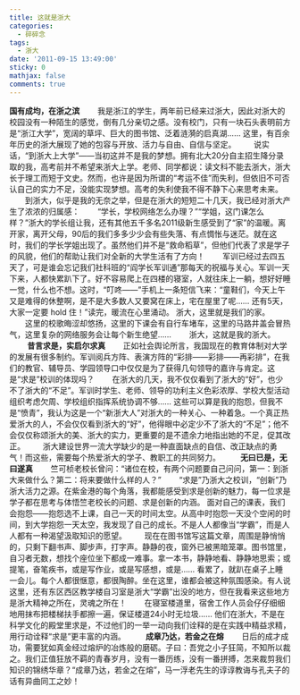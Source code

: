 ```yaml
---
title: 这就是浙大
categories:
  - 碎碎念
tags:
  - 浙大
date: '2011-09-15 13:49:00'
sticky: 0
mathjax: false
comments: true
---
```


**国有成均，在浙之滨**
　　我是浙江的学生，两年前已经来过浙大，因此对浙大的校园没有一种陌生的感觉，倒有几分亲切之感。没有校门，只有一块石头表明前方是“浙江大学”，宽阔的草坪、巨大的图书馆、泛着涟漪的启真湖…… 这里，有百余年历史的浙大展现了她的包容与开放、活力与自由、自信与坚定。<!-- more -->
　　说实话，“到浙大上大学”——当初这并不是我的梦想。拥有北大20分自主招生降分录取的我，高考前并不希望来浙大上学。老师、同学都说：读文科不能去浙大，浙大长于理工而短于文史。然而，也许是因为所谓的“考运不佳”而失利，但依旧不可否认自己的实力不足，没能实现梦想。高考的失利使我不得不静下心来思考未来。
　　到浙大，似乎是我的无奈之举，但是在浙大的短短二十几天，我已经对浙大产生了浓浓的归属感：
　　“学长，学校网络怎么办理？”“学姐，这门课怎么样？”浙大的学长组让我，还有其他五千多名2011级新生感受到了“家”的温暖。离开家，离开父母，90后的我们多多少少会有些失落、有点惆怅与迷茫。就在这时，我们的学长学姐出现了。虽然他们并不是“救命稻草”，但他们代表了求是学子的风貌，他们的帮助让我们对全新的大学生活有了方向！
　　军训已经过去四五天了，可是谁会忘记我们社科班的“阎学长军训通”那每天的祝福与关心。军训一天下来，人都快累趴下了。好不容易爬上在四楼的寝室，人就往床上一躺，想好好睡一觉，什么也不想。这时，“叮咚——”手机上一条短信飞来：“童鞋们，今天上午又是难得的休整啊，是不是大多数人又要窝在床上，宅在屋里了呢…… 还有5天，大家一定要 hold 住！”读完，暖流在心里涌动。
浙大，这里就是我们的家。
　　这里的校歌晦涩却悠扬，这里的下课会有自行车堵车，这里的马路井盖会冒热气，这里复杂的网络服务会让每个新生绝望……
　　浙大，这就是我的浙大。
　　
**昔言求是，实启尔求真**
　　正如社会舆论所言，我国现在的教育体制对大学的发展有很多制约。军训阅兵方阵、表演方阵的“彩排——彩排——再彩排”，在我们的教官、辅导员、学园领导口中仅仅是为了获得几句领导的嘉许与肯定。这是“求是”校训的体现吗？
　　在浙大的几天，我不仅仅看到了浙大的“好”，也少不了浙大的“不足”。军训时学生、老师、领导的功利主义色彩浓厚、学校大型活动组织考虑欠周、学校组织指挥系统协调不够……
这些可以算是我的抱怨，但我不是“愤青”，我认为这是一个“新浙大人”对浙大的一种关心、一种着急。一个真正热爱浙大的人，不会仅仅看到浙大的“好”，他得眼中必定少不了浙大的“不足”；他不会仅仅称颂浙大的美、浙大的实力，更重要的是不遗余力地指出她的不足，促其改正。
　　浙大建设世界一流大学缺少的是一种直面缺点的自信、改正缺点的勇气！而这些，需要每个热爱浙大的学子、教职工的共同努力。
　　
**无曰已是，无曰遂真**
　　竺可桢老校长曾问：“诸位在校，有两个问题要自己问问，第一：到浙大来做什么？第二：将来要做什么样的人？” 
　　“求是”乃浙大之校训，“创新”乃浙大活力之源。在紫金港的每个角落，我都能感受到求是创新的魅力，每一位求是学子都在思考与体悟竺老校长的问题、求是创新的内涵。
面对自己的课表，我们会抱怨——抱怨选不上课，自己一天的时间太空。从高中时抱怨一天没个空闲的时间，到大学抱怨一天太空，我发现了自己的成长。不是人人都像当“学霸”，而是人人都有一种渴望汲取知识的愿望。
　　现在在图书馆写这篇文章，周围是静悄悄的，只剩下翻书声、脚步声，打字声。静静的夜，窗外已被黑暗笼罩。图书馆里，自习者无数，想找个座位坐下都成一难事。拿一本书，静静地看、静静地思索；或提笔，奋笔疾书，或是写作业，或是写感想，或是…… 看累了，就趴在桌子上睡一会儿。每个人都很惬意，都很陶醉。坐在这里，谁都会被这种氛围感染。有人说这里，还有东区西区教学楼自习室是浙大“学霸”出没的地方，但在我看来这些地方是浙大精神之所在，灵魂之所在！
　　在寝室楼道里，宿舍工作人员会仔仔细细地用抹布把楼梯扶手都擦一遍，保证楼道24小时无垃圾…… 他们在浙大，不是在科学文化的殿堂里求是，不过他们的一举一动向我们诠释的是在实践中精益求精，用行动诠释“求是”更丰富的内涵。
　　
**成章乃达，若金之在熔**
　　日后的成才成功，需要犹如真金经过熔炉的冶炼般的磨砺。子曰：吾党之小子狂简，不知所以裁之。我们正值狂放不羁的青春岁月，没有一番历练，没有一番拼搏，怎来裁剪我们知识的锦绣华章？“成章乃达，若金之在熔”，马一浮老先生的谆谆教诲与孔夫子的话有异曲同工之妙！
